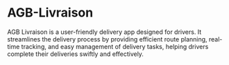 # AGB-Livraison
AGB Livraison is a user-friendly delivery app designed for drivers. It streamlines the delivery process by providing efficient route planning, real-time tracking, and easy management of delivery tasks, helping drivers complete their deliveries swiftly and effectively.
